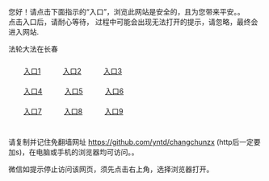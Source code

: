 您好！请点击下面指示的“入口”，浏览此网站是安全的，且为您带来平安。。 <br/>
点击入口后，请耐心等待， 过程中可能会出现无法打开的提示，请忽略，最终会进入网站. </br>

法轮大法在长春<br/>
<div style="padding:10px"><a style="margin:20px" target="_blank" href="https://d309jnjhhuegy3.cloudfront.net/2Qpsp?wvpxta" id="ccLink1" rel="nofollow">入口1</a> <a target="_blank" style="margin:20px" href="https://d1zv6atx285jpi.cloudfront.net/2Qpsp?qbnah" id="ccLink2" rel="nofollow">入口2</a> <a style="margin:20px" target="_blank" href="https://d1r88t6qbewkk4.cloudfront.net/2Qpsp?sxyucv" id="ccLink3" rel="nofollow">入口3</a></div>

<div style="padding:10px" ><a style="margin:20px" target="_blank" href="https://d309jnjhhuegy3.cloudfront.net/2Qpsp?wvpxta" id="ccLink4" rel="nofollow">入口4</a> <a style="margin:20px" href="https://d1zv6atx285jpi.cloudfront.net/2Qpsp?qbnah" target="_blank" id="ccLink5" rel="nofollow">入口5</a> <a style="margin:20px" href="https://d1r88t6qbewkk4.cloudfront.net/2Qpsp?sxyucv" target="_blank" id="ccLink6" rel="nofollow">入口6</a></div>

<div style="padding:10px"><a style="margin:20px" target="_blank" href="https://d309jnjhhuegy3.cloudfront.net/2Qpsp?wvpxta" id="ccLink7" rel="nofollow">入口7</a> <a style="margin:20px" href="https://d1zv6atx285jpi.cloudfront.net/2Qpsp?qbnah" target="_blank" id="ccLink8" rel="nofollow">入口8</a> <a style="margin:20px" target="_blank" href="https://d1r88t6qbewkk4.cloudfront.net/2Qpsp?sxyucv" id="ccLink9" rel="nofollow">入口9</a></div>

<br/>



请复制并记住免翻墙网址 https://github.com/yntd/changchunzx (http后一定要加s)，在电脑或手机的浏览器均可访问。。<br/>

微信如提示停止访问该网页，须先点击右上角，选择浏览器打开。
